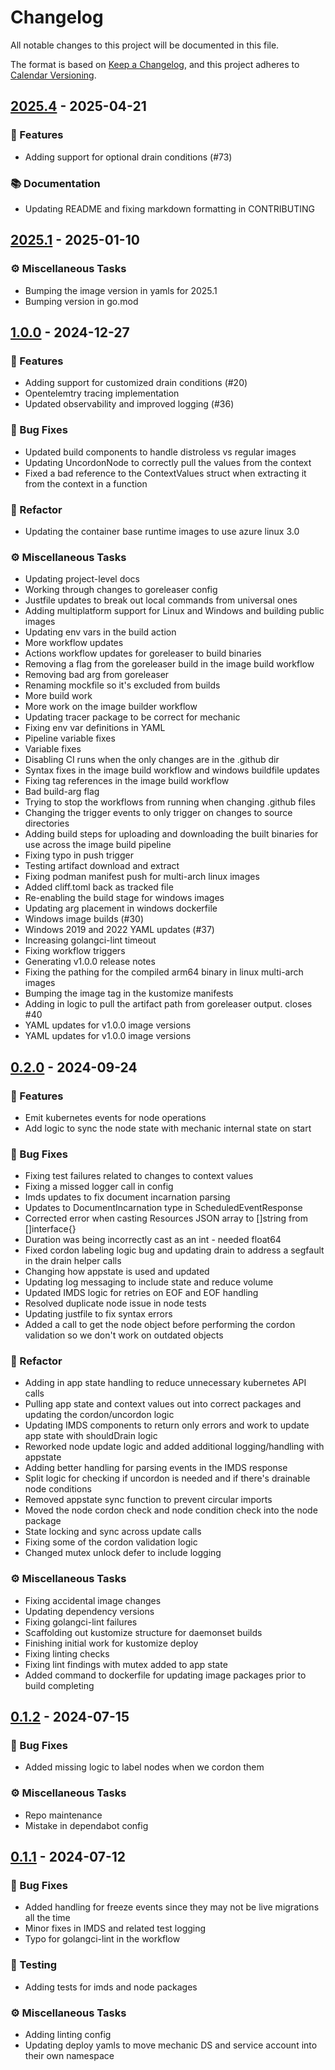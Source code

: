 # Changelog

All notable changes to this project will be documented in this file.

The format is based on [Keep a Changelog](https://keepachangelog.com/en/1.0.0/),
and this project adheres to [Calendar Versioning](https://calver.org).

## [2025.4] - 2025-04-21

### <!-- 0 -->🚀 Features
- Adding support for optional drain conditions (#73)

### <!-- 3 -->📚 Documentation
- Updating README and fixing markdown formatting in CONTRIBUTING

## [2025.1] - 2025-01-10

### <!-- 7 -->⚙️ Miscellaneous Tasks
- Bumping the image version in yamls for 2025.1
- Bumping version in go.mod

## [1.0.0] - 2024-12-27

### <!-- 0 -->🚀 Features
- Adding support for customized drain conditions (#20)
- Opentelemtry tracing implementation
- Updated observability and improved logging (#36)

### <!-- 1 -->🐛 Bug Fixes
- Updated build components to handle distroless vs regular images
- Updating UncordonNode to correctly pull the values from the context
- Fixed a bad reference to the ContextValues struct when extracting it from the context in a function

### <!-- 2 -->🚜 Refactor
- Updating the container base runtime images to use azure linux 3.0

### <!-- 7 -->⚙️ Miscellaneous Tasks
- Updating project-level docs
- Working through changes to goreleaser config
- Justfile updates to break out local commands from universal ones
- Adding multiplatform support for Linux and Windows and building public images
- Updating env vars in the build action
- More workflow updates
- Actions workflow updates for goreleaser to build binaries
- Removing a flag from the goreleaser build in the image build workflow
- Removing bad arg from goreleaser
- Renaming mockfile so it's excluded from builds
- More build work
- More work on the image builder workflow
- Updating tracer package to be correct for mechanic
- Fixing env var definitions in YAML
- Pipeline variable fixes
- Variable fixes
- Disabling CI runs when the only changes are in the .github dir
- Syntax fixes in the image build workflow and windows buildfile updates
- Fixing tag references in the image build workflow
- Bad build-arg flag
- Trying to stop the workflows from running when changing .github files
- Changing the trigger events to only trigger on changes to source directories
- Adding build steps for uploading and downloading the built binaries for use across the image build pipeline
- Fixing typo in push trigger
- Testing artifact download and extract
- Fixing podman manifest push for multi-arch linux images
- Added cliff.toml back as tracked file
- Re-enabling the build stage for windows images
- Updating arg placement in windows dockerfile
- Windows image builds (#30)
- Windows 2019 and 2022 YAML updates (#37)
- Increasing golangci-lint timeout
- Fixing workflow triggers
- Generating v1.0.0 release notes
- Fixing the pathing for the compiled arm64 binary in linux multi-arch images
- Bumping the image tag in the kustomize manifests
- Adding in logic to pull the artifact path from goreleaser output. closes #40
- YAML updates for v1.0.0 image versions
- YAML updates for v1.0.0 image versions

## [0.2.0] - 2024-09-24

### <!-- 0 -->🚀 Features
- Emit kubernetes events for node operations
- Add logic to sync the node state with mechanic internal state on start

### <!-- 1 -->🐛 Bug Fixes
- Fixing test failures related to changes to context values
- Fixing a missed logger call in config
- Imds updates to fix document incarnation parsing
- Updates to DocumentIncarnation type in ScheduledEventResponse
- Corrected error when casting Resources JSON array to []string from []interface{}
- Duration was being incorrectly cast as an int - needed float64
- Fixed cordon labeling logic bug and updating drain to address a segfault in the drain helper calls
- Changing how appstate is used and updated
- Updating log messaging to include state and reduce volume
- Updated IMDS logic for retries on EOF and EOF handling
- Resolved duplicate node issue in node tests
- Updating justfile to fix syntax errors
- Added a call to get the node object before performing the cordon validation so we don't work on outdated objects

### <!-- 2 -->🚜 Refactor
- Adding in app state handling to reduce unnecessary kubernetes API calls
- Pulling app state and context values out into correct packages and updating the cordon/uncordon logic
- Updating IMDS components to return only errors and work to update app state with shouldDrain logic
- Reworked node update logic and added additional logging/handling with appstate
- Adding better handling for parsing events in the IMDS response
- Split logic for checking if uncordon is needed and if there's drainable node conditions
- Removed appstate sync function to prevent circular imports
- Moved the node cordon check and node condition check into the node package
- State locking and sync across update calls
- Fixing some of the cordon validation logic
- Changed mutex unlock defer to include logging

### <!-- 7 -->⚙️ Miscellaneous Tasks
- Fixing accidental image changes
- Updating dependency versions
- Fixing golangci-lint failures
- Scaffolding out kustomize structure for daemonset builds
- Finishing initial work for kustomize deploy
- Fixing linting checks
- Fixing lint findings with mutex added to app state
- Added command to dockerfile for updating image packages prior to build completing

## [0.1.2] - 2024-07-15

### <!-- 1 -->🐛 Bug Fixes
- Added missing logic to label nodes when we cordon them

### <!-- 7 -->⚙️ Miscellaneous Tasks
- Repo maintenance
- Mistake in dependabot config

## [0.1.1] - 2024-07-12

### <!-- 1 -->🐛 Bug Fixes
- Added handling for freeze events since they may not be live migrations all the time
- Minor fixes in IMDS and related test logging
- Typo for golangci-lint in the workflow

### <!-- 6 -->🧪 Testing
- Adding tests for imds and node packages

### <!-- 7 -->⚙️ Miscellaneous Tasks
- Adding linting config
- Updating deploy yamls to move mechanic DS and service account into their own namespace

[2025.4]: https://github.com///compare/v2025.1..v2025.4
[2025.1]: https://github.com///compare/v1.0.0..v2025.1
[1.0.0]: https://github.com///compare/v0.2.0..v1.0.0
[0.2.0]: https://github.com///compare/v0.1.2..v0.2.0
[0.1.2]: https://github.com///compare/v0.1.1..v0.1.2
[0.1.1]: https://github.com///compare/v0.1.0..v0.1.1

<!-- generated by git-cliff -->
